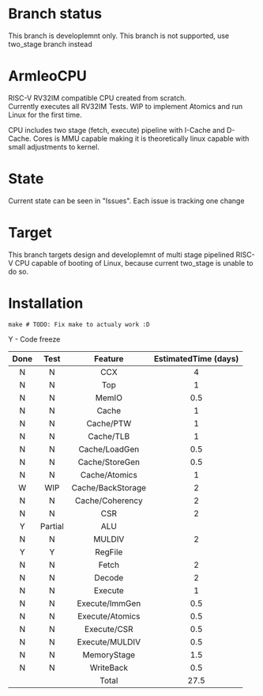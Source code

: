 # Branch status
This branch is developlemnt only. This branch is not supported, use two_stage branch instead


# ArmleoCPU

RISC-V RV32IM compatible CPU created from scratch.  
Currently executes all RV32IM Tests. WIP to implement Atomics and run Linux for the first time.

CPU includes two stage (fetch, execute) pipeline with I-Cache and D-Cache. Cores is MMU capable making it is theoretically linux capable with small adjustments to kernel.


# State
Current state can be seen in "Issues". Each issue is tracking one change


# Target
This branch targets design and developlemnt of multi stage pipelined RISC-V CPU capable of booting of Linux, because current two_stage is unable to do so.

# Installation

```
make # TODO: Fix make to actualy work :D
```




Y - Code freeze

|Done     |Test     |Feature          |EstimatedTime (days) |
|:-------:|:-------:|:---------------:|:-------------------:|
|N        |N        |CCX              |4                    |
|N        |N        |Top              |1                    |
|N        |N        |MemIO            |0.5                  |
|N        |N        |Cache            |1                    |
|N        |N        |Cache/PTW        |1                    |
|N        |N        |Cache/TLB        |1                    |
|N        |N        |Cache/LoadGen    |0.5                  |
|N        |N        |Cache/StoreGen   |0.5                  |
|N        |N        |Cache/Atomics    |1                    |
|W        |WIP      |Cache/BackStorage|2                    |
|N        |N        |Cache/Coherency  |2                    |
|N        |N        |CSR              |2                    |
|Y        |Partial  |ALU              |                     |
|N        |N        |MULDIV           |2                    |
|Y        |Y        |RegFile          |                     |
|N        |N        |Fetch            |2                    |
|N        |N        |Decode           |2                    |
|N        |N        |Execute          |1                    |
|N        |N        |Execute/ImmGen   |0.5                  |
|N        |N        |Execute/Atomics  |0.5                  |
|N        |N        |Execute/CSR      |0.5                  |
|N        |N        |Execute/MULDIV   |0.5                  |
|N        |N        |MemoryStage      |1.5                  |
|N        |N        |WriteBack        |0.5                  |
|         |         |Total            |27.5                 |

